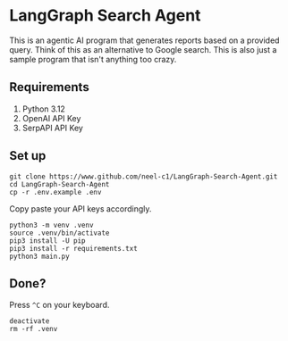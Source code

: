 # LangGraph Search Agent

This is an agentic AI program that generates reports based on a provided query. Think of this as an alternative to Google search. This is also just a sample program that isn't anything too crazy.

## Requirements

1. Python 3.12
2. OpenAI API Key
3. SerpAPI API Key

## Set up

```
git clone https://www.github.com/neel-c1/LangGraph-Search-Agent.git
cd LangGraph-Search-Agent
cp -r .env.example .env
```
Copy paste your API keys accordingly.
```
python3 -m venv .venv
source .venv/bin/activate
pip3 install -U pip
pip3 install -r requirements.txt
python3 main.py
```

## Done?

Press `^C` on your keyboard.
```
deactivate
rm -rf .venv
```